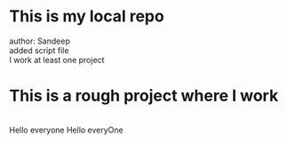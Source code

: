 # This is my local repo
author: Sandeep
<br>
added script file
<br>
I work at least one project
# This is a rough project where I work
<br>
Hello everyone
Hello everyOne
